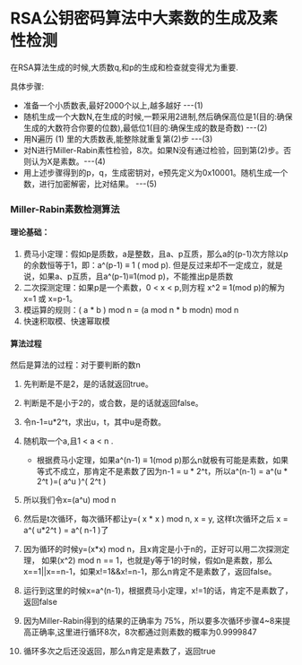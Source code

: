 # RSA公钥密码算法中大素数的生成及素性检测
在RSA算法生成的时候,大质数q,和p的生成和检查就变得尤为重要.

具体步骤:
- 准备一个小质数表,最好2000个以上,越多越好 ---(1)
- 随机生成一个大数N,在生成的时候,一颗采用2进制,然后确保高位是1(目的:确保生成的大数符合你要的位数),最低位1(目的:确保生成的数是奇数) ---(2)
- 用N遍历 (1) 里的大质数表,能整除就重复第(2)步 ---(3)
- 对N进行Miller-Rabin素性检验，8次。如果N没有通过检验，回到第(2)步。否则认为X是素数。---(4)
- 用上述步骤得到的p，q，生成密钥对，e预先定义为0x10001。随机生成一个数，进行加密解密，比对结果。 ---(5)


### Miller-Rabin素数检测算法

#### 理论基础：

1. 费马小定理：假如p是质数，a是整数，且a、p互质，那么a的(p-1)次方除以p的余数恒等于1，即：a^(p-1) ≡ 1 ( mod p).
但是反过来却不一定成立，就是说，如果a、p互质，且a^(p-1)≡1(mod p)，不能推出p是质数
2. 二次探测定理：如果p是一个素数，0 < x < p,则方程 x^2 ≡ 1(mod p)的解为x=1 或 x=p-1。
3. 模运算的规则：( a * b ) mod n = (a mod n * b modn) mod n
4. 快速积取模、快速幂取模

#### 算法过程
然后是算法的过程：对于要判断的数n

1. 先判断是不是2，是的话就返回true。

2. 判断是不是小于2的，或合数，是的话就返回false。

3. 令n-1=u*2^t，求出u，t，其中u是奇数。

4. 随机取一个a,且1 < a < n .
   - 根据费马小定理，如果a^(n-1) ≡ 1(mod p)那么n就极有可能是素数，如果等式不成立，那肯定不是素数了因为n-1 = u * 2^t，所以a^(n-1) = a^(u * 2^t )=( a^u )^( 2^t )

5. 所以我们令x=(a^u) mod n

6. 然后是t次循环，每次循环都让y=( x * x ) mod n, x = y, 这样t次循环之后 x = a^( u*2^t ) = a^( n-1 )了

7. 因为循环的时候y=(x*x) mod n，且x肯定是小于n的，正好可以用二次探测定理，
如果(x^2) mod n == 1，也就是y等于1的时候，假如n是素数，那么x==1||x==n-1，如果x!=1&&x!=n-1，那么n肯定不是素数了，返回false。

8. 运行到这里的时候x=a^(n-1)，根据费马小定理，x!=1的话，肯定不是素数了，返回false

9. 因为Miller-Rabin得到的结果的正确率为 75%，所以要多次循环步骤4~8来提高正确率,这里进行循环8次，8次都通过则素数的概率为0.9999847

10. 循环多次之后还没返回，那么n肯定是素数了，返回true